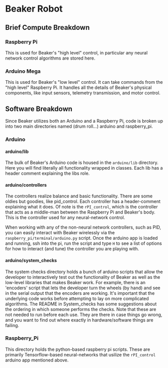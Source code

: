 # Beaker Robot

## Brief Compute Breakdown

### Raspberry Pi

This is used for Beaker's "high level" control, in particular any neural network control algorithms are stored here.

### Arduino Mega

This is used for Beaker's "low level" control. It can take commands from the "high level" Raspberry Pi. It handles all the details of Beaker's physical components, like input sensors, telemetry transmission, and motor control.

## Software Breakdown

Since Beaker utilizes both an Arduino and a Raspberry Pi, code is broken up into two main directories named (drum roll...) arduino and raspberry_pi.

### Arduino

#### arduino/lib

The bulk of Beaker's Arduino code is housed in the `arduino/lib` directory. Here you will find literally all functionality wrapped in classes. Each lib has a header comment explaining the libs role.

#### arduino/controllers

The controllers realize balance and basic functionality. There are some oldies but goodies, like pid_control. Each controller
has a header-comment explaining what it does. Of note is the `rPI_control`, which is the controller that acts as a middle-man 
between the Raspberry Pi and Beaker's body. This is the controller used for any neural-network control.

When working with any of the non-neural network controllers, such as PID, you can easily interact with Beaker wirelessly via the 
`raspberry_pi/terminal/arduino.py` script. Once the arduino app is loaded and running, ssh into the pi, run the script and type
`H` to see a list of options for how to interact (and tune) the controller you are playing with. 

#### arduino/system_checks

The system checks directory holds a bunch of arduino scripts that allow the developer to
interactively test out the functionality of Beaker as well as the low-level libraries that makes Beaker 
work. For example, there is an 'encoders' script that lets the developer turn the wheels (by hand)
and see in the serial output that the encoders are working. It's important that the 
underlying code works before attempting to lay on more complicated algorithms. The README
in System_checks has some suggestions about the ordering in which someone performs the checks.
Note that these are not needed to run before each use. They are there in case things go wrong,
and you want to find out where exactly in hardware/software things are failing.

### Raspberry_Pi

This directory holds the python-based raspberry pi scripts. These are primarily Tensorflow-based neural-networks
that usilize the `rPI_control` arduino app mentioned above.

